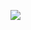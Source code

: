 [![](https://www.jitpack.io/v/PlutoProject/adventure-kt.svg)](https://www.jitpack.io/#PlutoProject/adventure-kt)

